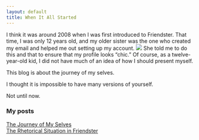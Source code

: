 ```yaml
---
layout: default
title: When It All Started
---
```


I think it was around 2008 when I was first introduced to Friendster. That time, I was only 12 years old, and my older sister was the one who created my email and helped me out setting up my account.
![](223460_217078918319011_4031894_n.jpg)
She told me to do this and that to ensure that my profile looks “chic.” Of course, as a twelve-year-old kid, I did not have much of an idea of how I should present myself.

This blog is about the journey of my selves.

I thought it is impossible to have many versions of yourself.

Not until now.

### My posts
[The Journey of My Selves](./The_Journey_of_My_Selves.md)\
[The Rhetorical Situation in Friendster](./The_Rhetorical_Situation_in_Friendster.md)
